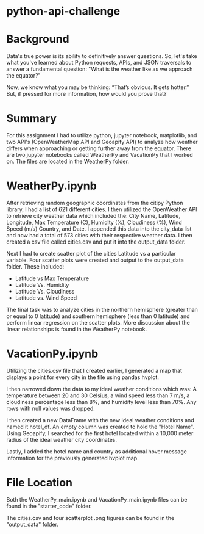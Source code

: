 # python-api-challenge
# Background
Data's true power is its ability to definitively answer questions. So, let's take what you've learned about Python requests, APIs, and JSON traversals to answer a fundamental question: "What is the weather like as we approach the equator?"

Now, we know what you may be thinking: “That’s obvious. It gets hotter.” But, if pressed for more information, how would you prove that?

# Summary
For this assignment I had to utilize python, jupyter notebook, matplotlib, and two API's (OpenWeatherMap API and Geoapify API) to analyze how weather differs when approaching or getting further away from the equator. There are two jupyter notebooks called WeatherPy and VacationPy that I worked on. The files are located in the WeatherPy folder.

# WeatherPy.ipynb
After retrieving random geographic coordinates from the citipy Python library, I had a list of 621 different cities. I then utilized the OpenWeather API to retrieve city weather data which included the: City Name, Latitude, Longitude, Max Temperature (C), Humidity (%), Cloudiness (%), Wind Speed (m/s) Country, and Date. I appended this data into the city_data list and now had a total of 573 cities with their respective weather data. I then created a csv file called cities.csv and put it into the output_data folder.

Next I had to create scatter plot of the cities Latitude vs a particular variable. Four scatter plots were created and output to the output_data folder. These included:
- Latitude vs Max Temperature
- Latitude Vs. Humidity
- Latitude Vs. Cloudiness
- Latitude vs. Wind Speed

The final task was to analyze cities in the northern hemisphere (greater than or equal to 0 latitude) and southern hemisphere (less than 0 latitude) and perform linear regression on the scatter plots. More discussion about the linear relationships is found in the WeatherPy notebook. 

# VacationPy.ipynb
Utilizing the cities.csv file that I created earlier, I generated a map that displays a point for every city in the file using pandas hvplot.

I then narrowed down the data to my ideal weather conditions which was: A temperature between 20 and 30 Celsius, a wind speed less than 7 m/s, a cloudiness percentage less than 8%, and humidity level less than 70%. Any rows with null values was dropped. 

I then created a new DataFrame with the new ideal weather conditions and named it hotel_df. An empty column was created to hold the "Hotel Name". Using Geoapify, I searched for the first hotel located within a 10,000 meter radius of the ideal weather city coordinates.

Lastly, I added the hotel name and country as additional hover message information for the previously generated hvplot map.

# File Location
Both the WeatherPy_main.ipynb and VacationPy_main.ipynb files can be found in the "starter_code" folder. 

The cities.csv and four scatterplot .png figures can be found in the "output_data" folder.

